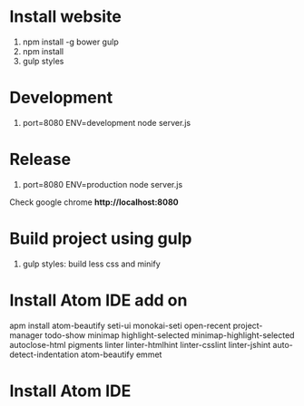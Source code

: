 # Install website
1. npm install -g bower gulp
2. npm install
3. gulp styles

# Development
1. port=8080 ENV=development node server.js

# Release
1. port=8080 ENV=production node server.js

Check google chrome **http://localhost:8080**

# Build project using gulp #
1. gulp styles: build less css and minify

# Install Atom IDE add on
apm install atom-beautify seti-ui monokai-seti open-recent project-manager todo-show minimap highlight-selected minimap-highlight-selected autoclose-html pigments linter linter-htmlhint linter-csslint linter-jshint auto-detect-indentation atom-beautify emmet


# Install Atom IDE
